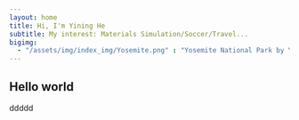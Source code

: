 ```yaml
---
layout: home
title: Hi, I'm Yining He
subtitle: My interest: Materials Simulation/Soccer/Travel...
bigimg:
  - "/assets/img/index_img/Yosemite.png" : "Yosemite National Park by Yining He, June 2016"
---
```



## Hello world
ddddd

